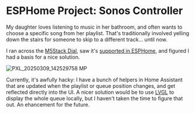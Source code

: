 # ESPHome Project: Sonos Controller

My daughter loves listening to music in her bathroom, and often wants to choose a specific song from her playlist.  That's traditionally involved yelling down the stairs for someone to skip to a different track... until now.

I ran across the [M5Stack Dial](https://docs.m5stack.com/en/core/M5Dial), saw it's [supported in ESPHome](https://devices.esphome.io/devices/M5Stack-Dial), and figured I had a basis for a nice solution.

![PXL_20250309_142529758 MP](https://github.com/user-attachments/assets/cc3b965e-50b0-411c-8d6d-d7d3f82504a0)

Currently, it's awfully hacky: I have a bunch of helpers in Home Assistant that are updated when the playlist or queue position changes, and get reflected directly into the UI.  A nicer solution would be to use [LVGL](https://esphome.io/components/lvgl/index.html) to display the whole queue locally, but I haven't taken the time to figure that out.  An ehancement for the future.
